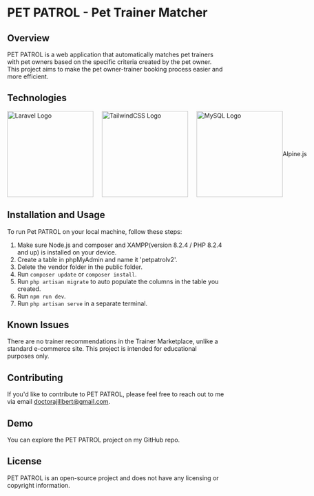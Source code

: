 # PET PATROL - Pet Trainer Matcher

## Overview

PET PATROL is a web application that automatically matches pet trainers with pet owners based on the specific criteria created by the pet owner. This project aims to make the pet owner-trainer booking process easier and more efficient.

## Technologies

<div style="display: flex; align-items: center;">
  <img src="https://upload.wikimedia.org/wikipedia/commons/thumb/9/9a/Laravel.svg/1200px-Laravel.svg.png" alt="Laravel Logo" style="width: 200px; height: 200px; margin-right: 20px;">
  <img src="https://seeklogo.com/images/T/tailwind-css-logo-5AD4175897-seeklogo.com.png" alt="TailwindCSS Logo" style="width: 200px; height: 200px; margin-right: 20px;">
  <img src="https://www.mysql.com/common/logos/logo-mysql-170x115.png" alt="MySQL Logo" style="width: 200px; height: 200px;">
  Alpine.js
</div>

## Installation and Usage

To run Pet PATROL on your local machine, follow these steps:

1. Make sure Node.js and composer and XAMPP(version 8.2.4 / PHP 8.2.4 and up) is installed on your device.
2. Create a table in phpMyAdmin and name it 'petpatrolv2'.
3. Delete the vendor folder in the public folder.
4. Run `composer update` or `composer install`.
5. Run `php artisan migrate` to auto populate the columns in the table you created.
6. Run `npm run dev`. 
7. Run `php artisan serve` in a separate terminal.

## Known Issues

There are no trainer recommendations in the Trainer Marketplace, unlike a standard e-commerce site. This project is intended for educational purposes only.

## Contributing

If you'd like to contribute to PET PATROL, please feel free to reach out to me via email doctorajillbert@gmail.com.

## Demo

You can explore the PET PATROL project on my GitHub repo.

## License

PET PATROL is an open-source project and does not have any licensing or copyright information.
